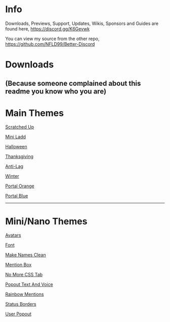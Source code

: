 # Info
Downloads, Previews, Support, Updates, Wikis, Sponsors and Guides are found here,
https://discord.gg/K6Gevwk

You can view my source from the other repo,
https://github.com/NFLD99/Better-Discord


# Downloads
(Because someone complained about this readme you know who you are)
---
# Main Themes

[Scratched Up](https://betterdiscord.net/ghdl?id=840)

[Mini Ladd](https://betterdiscord.net/ghdl?id=861)

[Halloween](https://betterdiscord.net/ghdl?id=1034)

[Thanksgiving](https://betterdiscord.net/ghdl?id=1039)

[Anti-Lag](https://betterdiscord.net/ghdl?id=1146)

[Winter](https://betterdiscord.net/ghdl?id=1145)

[Portal Orange](https://betterdiscord.net/ghdl?id=1160)

[Portal Blue](https://betterdiscord.net/ghdl?id=1161)

---

# Mini/Nano Themes

[Avatars](https://betterdiscord.net/ghdl?id=862)

[Font](https://betterdiscord.net/ghdl?id=863)

[Make Names Clean](https://betterdiscord.net/ghdl?id=908)

[Mention Box](https://betterdiscord.net/ghdl?id=873)

[No More CSS Tab](https://betterdiscord.net/ghdl?id=909)

[Popout Text And Voice](https://betterdiscord.net/ghdl?id=864)

[Rainbow Mentions](https://betterdiscord.net/ghdl?id=865)

[Status Borders](https://betterdiscord.net/ghdl?id=1008)

[User Popout](https://betterdiscord.net/ghdl?id=866)
